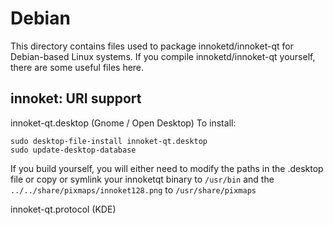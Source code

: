 
Debian
====================
This directory contains files used to package innoketd/innoket-qt
for Debian-based Linux systems. If you compile innoketd/innoket-qt yourself, there are some useful files here.

## innoket: URI support ##


innoket-qt.desktop  (Gnome / Open Desktop)
To install:

	sudo desktop-file-install innoket-qt.desktop
	sudo update-desktop-database

If you build yourself, you will either need to modify the paths in
the .desktop file or copy or symlink your innoketqt binary to `/usr/bin`
and the `../../share/pixmaps/innoket128.png` to `/usr/share/pixmaps`

innoket-qt.protocol (KDE)

